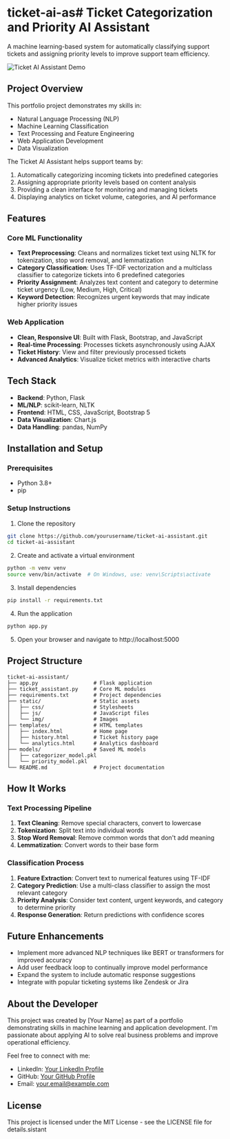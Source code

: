 # ticket-ai-as# Ticket Categorization and Priority AI Assistant

A machine learning-based system for automatically classifying support tickets and assigning priority levels to improve support team efficiency.

![Ticket AI Assistant Demo](https://i.imgur.com/placeholder.png)

## Project Overview

This portfolio project demonstrates my skills in:
- Natural Language Processing (NLP)
- Machine Learning Classification
- Text Processing and Feature Engineering
- Web Application Development
- Data Visualization

The Ticket AI Assistant helps support teams by:
1. Automatically categorizing incoming tickets into predefined categories
2. Assigning appropriate priority levels based on content analysis
3. Providing a clean interface for monitoring and managing tickets
4. Displaying analytics on ticket volume, categories, and AI performance

## Features

### Core ML Functionality
- **Text Preprocessing**: Cleans and normalizes ticket text using NLTK for tokenization, stop word removal, and lemmatization
- **Category Classification**: Uses TF-IDF vectorization and a multiclass classifier to categorize tickets into 6 predefined categories
- **Priority Assignment**: Analyzes text content and category to determine ticket urgency (Low, Medium, High, Critical)
- **Keyword Detection**: Recognizes urgent keywords that may indicate higher priority issues

### Web Application
- **Clean, Responsive UI**: Built with Flask, Bootstrap, and JavaScript
- **Real-time Processing**: Processes tickets asynchronously using AJAX
- **Ticket History**: View and filter previously processed tickets
- **Advanced Analytics**: Visualize ticket metrics with interactive charts

## Tech Stack

- **Backend**: Python, Flask
- **ML/NLP**: scikit-learn, NLTK
- **Frontend**: HTML, CSS, JavaScript, Bootstrap 5
- **Data Visualization**: Chart.js
- **Data Handling**: pandas, NumPy

## Installation and Setup

### Prerequisites
- Python 3.8+
- pip

### Setup Instructions

1. Clone the repository
```bash
git clone https://github.com/yourusername/ticket-ai-assistant.git
cd ticket-ai-assistant
```

2. Create and activate a virtual environment
```bash
python -m venv venv
source venv/bin/activate  # On Windows, use: venv\Scripts\activate
```

3. Install dependencies
```bash
pip install -r requirements.txt
```

4. Run the application
```bash
python app.py
```

5. Open your browser and navigate to http://localhost:5000

## Project Structure

```
ticket-ai-assistant/
├── app.py                  # Flask application
├── ticket_assistant.py     # Core ML modules
├── requirements.txt        # Project dependencies
├── static/                 # Static assets
│   ├── css/                # Stylesheets
│   ├── js/                 # JavaScript files
│   └── img/                # Images
├── templates/              # HTML templates
│   ├── index.html          # Home page
│   ├── history.html        # Ticket history page
│   └── analytics.html      # Analytics dashboard
├── models/                 # Saved ML models
│   ├── categorizer_model.pkl
│   └── priority_model.pkl
└── README.md               # Project documentation
```

## How It Works

### Text Processing Pipeline

1. **Text Cleaning**: Remove special characters, convert to lowercase
2. **Tokenization**: Split text into individual words
3. **Stop Word Removal**: Remove common words that don't add meaning
4. **Lemmatization**: Convert words to their base form

### Classification Process

1. **Feature Extraction**: Convert text to numerical features using TF-IDF
2. **Category Prediction**: Use a multi-class classifier to assign the most relevant category
3. **Priority Analysis**: Consider text content, urgent keywords, and category to determine priority
4. **Response Generation**: Return predictions with confidence scores

## Future Enhancements

- Implement more advanced NLP techniques like BERT or transformers for improved accuracy
- Add user feedback loop to continually improve model performance
- Expand the system to include automatic response suggestions
- Integrate with popular ticketing systems like Zendesk or Jira

## About the Developer

This project was created by [Your Name] as part of a portfolio demonstrating skills in machine learning and application development. I'm passionate about applying AI to solve real business problems and improve operational efficiency.

Feel free to connect with me:
- LinkedIn: [Your LinkedIn Profile](https://linkedin.com/in/yourprofile)
- GitHub: [Your GitHub Profile](https://github.com/yourusername)
- Email: your.email@example.com

## License

This project is licensed under the MIT License - see the LICENSE file for details.sistant